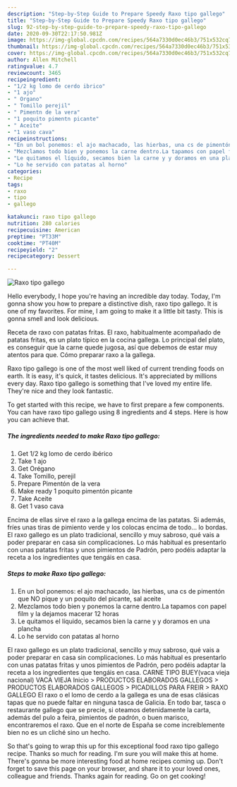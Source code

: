 ```yaml
---
description: "Step-by-Step Guide to Prepare Speedy Raxo tipo gallego"
title: "Step-by-Step Guide to Prepare Speedy Raxo tipo gallego"
slug: 92-step-by-step-guide-to-prepare-speedy-raxo-tipo-gallego
date: 2020-09-30T22:17:50.981Z
image: https://img-global.cpcdn.com/recipes/564a7330d0ec46b3/751x532cq70/raxo-tipo-gallego-foto-principal.jpg
thumbnail: https://img-global.cpcdn.com/recipes/564a7330d0ec46b3/751x532cq70/raxo-tipo-gallego-foto-principal.jpg
cover: https://img-global.cpcdn.com/recipes/564a7330d0ec46b3/751x532cq70/raxo-tipo-gallego-foto-principal.jpg
author: Allen Mitchell
ratingvalue: 4.7
reviewcount: 3465
recipeingredient:
- "1/2 kg lomo de cerdo ibrico"
- "1 ajo"
- " Organo"
- " Tomillo perejil"
- " Pimentn de la vera"
- "1 poquito pimentn picante"
- " Aceite"
- "1 vaso cava"
recipeinstructions:
- "En un bol ponemos: el ajo machacado, las hierbas, una cs de pimentón que NO pique y un poquito del picante, sal aceite"
- "Mezclamos todo bien y ponemos la carne dentro.La tapamos con papel film y la dejamos macerar 12 horas"
- "Le quitamos el líquido, secamos bien la carne y y doramos en una plancha"
- "Lo he servido con patatas al horno"
categories:
- Recipe
tags:
- raxo
- tipo
- gallego

katakunci: raxo tipo gallego 
nutrition: 280 calories
recipecuisine: American
preptime: "PT33M"
cooktime: "PT40M"
recipeyield: "2"
recipecategory: Dessert

---
```



![Raxo tipo gallego](https://img-global.cpcdn.com/recipes/564a7330d0ec46b3/751x532cq70/raxo-tipo-gallego-foto-principal.jpg)

Hello everybody, I hope you're having an incredible day today. Today, I'm gonna show you how to prepare a distinctive dish, raxo tipo gallego. It is one of my favorites. For mine, I am going to make it a little bit tasty. This is gonna smell and look delicious.

Receta de raxo con patatas fritas. El raxo, habitualmente acompañado de patatas fritas, es un plato típico en la cocina gallega. Lo principal del plato, es conseguir que la carne quede jugosa, así que debemos de estar muy atentos para que. Cómo preparar raxo a la gallega.

Raxo tipo gallego is one of the most well liked of current trending foods on earth. It is easy, it's quick, it tastes delicious. It's appreciated by millions every day. Raxo tipo gallego is something that I've loved my entire life. They're nice and they look fantastic.


To get started with this recipe, we have to first prepare a few components. You can have raxo tipo gallego using 8 ingredients and 4 steps. Here is how you can achieve that.

<!--inarticleads1-->

##### The ingredients needed to make Raxo tipo gallego:

1. Get 1/2 kg lomo de cerdo ibérico
1. Take 1 ajo
1. Get  Orégano
1. Take  Tomillo, perejil
1. Prepare  Pimentón de la vera
1. Make ready 1 poquito pimentón picante
1. Take  Aceite
1. Get 1 vaso cava


Encima de ellas sirve el raxo a la gallega encima de las patatas. Si además, fríes unas tiras de pimiento verde y los colocas encima de todo… lo bordas. El raxo gallego es un plato tradicional, sencillo y muy sabroso, qué vais a poder preparar en casa sin complicaciones. Lo más habitual es presentarlo con unas patatas fritas y unos pimientos de Padrón, pero podéis adaptar la receta a los ingredientes que tengáis en casa. 

<!--inarticleads2-->

##### Steps to make Raxo tipo gallego:

1. En un bol ponemos: el ajo machacado, las hierbas, una cs de pimentón que NO pique y un poquito del picante, sal aceite
1. Mezclamos todo bien y ponemos la carne dentro.La tapamos con papel film y la dejamos macerar 12 horas
1. Le quitamos el líquido, secamos bien la carne y y doramos en una plancha
1. Lo he servido con patatas al horno


El raxo gallego es un plato tradicional, sencillo y muy sabroso, qué vais a poder preparar en casa sin complicaciones. Lo más habitual es presentarlo con unas patatas fritas y unos pimientos de Padrón, pero podéis adaptar la receta a los ingredientes que tengáis en casa. CARNE TIPO BUEY(vaca vieja nacional) VACA VIEJA Inicio &gt; PRODUCTOS ELABORADOS GALLEGOS &gt; PRODUCTOS ELABORADOS GALLEGOS &gt; PICADILLOS PARA FREIR &gt; RAXO GALLEGO El raxo o el lomo de cerdo a la gallega es una de esas clásicas tapas que no puede faltar en ninguna tasca de Galicia. En todo bar, tasca o restaurante gallego que se precie, si oteamos detenidamente la carta, además del pulo a feira, pimientos de padrón, o buen marisco, encontraremos el raxo. Que en el norte de España se come increíblemente bien no es un cliché sino un hecho. 

So that's going to wrap this up for this exceptional food raxo tipo gallego recipe. Thanks so much for reading. I'm sure you will make this at home. There's gonna be more interesting food at home recipes coming up. Don't forget to save this page on your browser, and share it to your loved ones, colleague and friends. Thanks again for reading. Go on get cooking!
